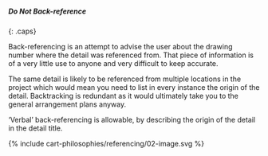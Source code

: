 ##### Do Not Back-reference
{: .caps}

Back-referencing is an attempt to advise the user about the drawing number where the detail was referenced from. That piece of information is of a very little use to anyone and very difficult to keep accurate.

The same detail is likely to be referenced from multiple locations in the project which would mean you need to list in every instance the origin of the detail. Backtracking is redundant as it would ultimately take you to the general arrangement plans anyway.

‘Verbal’ back-referencing is allowable, by describing the origin of the detail in the detail title.

{% include cart-philosophies/referencing/02-image.svg %}
